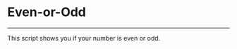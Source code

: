 # Even-or-Odd
----------------------------------------------------
This script shows you if your number is even or odd. 
